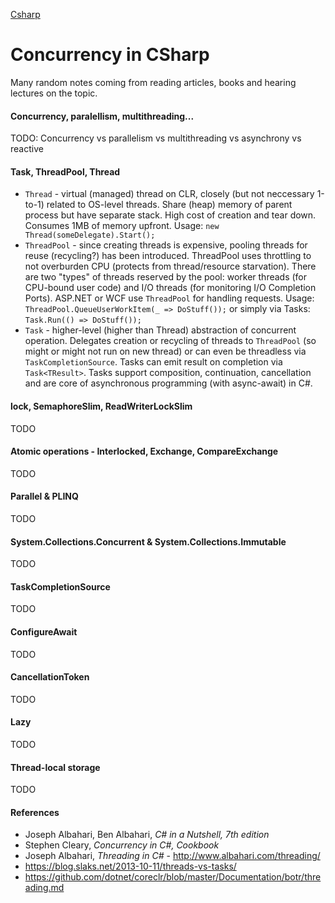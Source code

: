 [Csharp](/languages/csharp)
# Concurrency in CSharp

Many random notes coming from reading articles, books and hearing lectures on the topic.


#### Concurrency, paralellism, multithreading...

TODO: Concurrency vs parallelism vs multithreading vs asynchrony vs reactive

#### Task, ThreadPool, Thread

- `Thread` - virtual (managed) thread on CLR, closely (but not neccessary 1-to-1) related to OS-level threads. Share (heap) memory of parent process but have separate stack. High cost of creation and tear down. Consumes 1MB of memory upfront. Usage: `new Thread(someDelegate).Start();`
- `ThreadPool` - since creating threads is expensive, pooling threads for reuse (recycling?) has been introduced. ThreadPool uses throttling to not overburden CPU (protects from thread/resource starvation). There are two "types" of threads reserved by the pool: worker threads (for CPU-bound user code) and I/O threads (for monitoring I/O Completion Ports). ASP.NET or WCF use `ThreadPool` for handling requests. Usage: `ThreadPool.QueueUserWorkItem(_ => DoStuff());` or simply via Tasks: `Task.Run(() => DoStuff());`
- `Task` - higher-level (higher than Thread) abstraction of concurrent operation. Delegates creation or recycling of threads to `ThreadPool` (so might or might not run on new thread) or can even be threadless via `TaskCompletionSource`. Tasks can emit result on completion via `Task<TResult>`. Tasks support composition, continuation, cancellation and are core of asynchronous programming (with async-await) in C#.

#### lock, SemaphoreSlim, ReadWriterLockSlim

TODO

#### Atomic operations - Interlocked, Exchange, CompareExchange

TODO

#### Parallel & PLINQ

TODO

#### System.Collections.Concurrent & System.Collections.Immutable

TODO

#### TaskCompletionSource

TODO

#### ConfigureAwait

TODO

#### CancellationToken

TODO

#### Lazy<T>

TODO

#### Thread-local storage

TODO

#### References
- Joseph Albahari, Ben Albahari, *C# in a Nutshell, 7th edition*
- Stephen Cleary, *Concurrency in C#, Cookbook*
- Joseph Albahari, *Threading in C#* - http://www.albahari.com/threading/
- https://blog.slaks.net/2013-10-11/threads-vs-tasks/
- https://github.com/dotnet/coreclr/blob/master/Documentation/botr/threading.md
